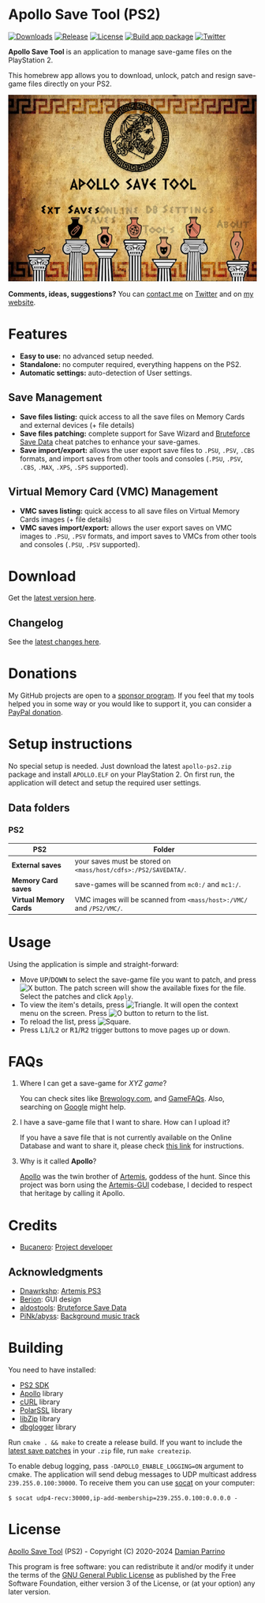 # Apollo Save Tool (PS2)

[![Downloads][img_downloads]][app_downloads] [![Release][img_latest]][app_latest] [![License][img_license]][app_license]
[![Build app package](https://github.com/bucanero/apollo-ps2/actions/workflows/build.yml/badge.svg)](https://github.com/bucanero/apollo-ps2/actions/workflows/build.yml)
[![Twitter](https://img.shields.io/twitter/follow/dparrino?label=Follow)](https://twitter.com/dparrino)

**Apollo Save Tool** is an application to manage save-game files on the PlayStation 2.

This homebrew app allows you to download, unlock, patch and resign save-game files directly on your PS2.

![image](./screenshots/screenshot-main.png)

**Comments, ideas, suggestions?** You can [contact me](https://github.com/bucanero/) on [Twitter](https://twitter.com/dparrino) and on [my website](http://www.bucanero.com.ar/).

# Features

* **Easy to use:** no advanced setup needed.
* **Standalone:** no computer required, everything happens on the PS2.
* **Automatic settings:** auto-detection of User settings.

## Save Management

* **Save files listing:** quick access to all the save files on Memory Cards and external devices (+ file details)
* **Save files patching:** complete support for Save Wizard and [Bruteforce Save Data](https://bruteforcesavedata.forumms.net/) cheat patches to enhance your save-games.
* **Save import/export:** allows the user export save files to `.PSU`, `.PSV`, `.CBS` formats, and import saves from other tools and consoles (`.PSU`, `.PSV`, `.CBS`, `.MAX`, `.XPS`, `.SPS` supported).
<!--
* **Save downloading:** easy access to an Online Database of save-game files to download straight to your PS2.
-->

## Virtual Memory Card (VMC) Management

* **VMC saves listing:** quick access to all save files on Virtual Memory Cards images (+ file details)
* **VMC saves import/export:** allows the user export saves on VMC images to `.PSU`, `.PSV` formats, and import saves to VMCs from other tools and consoles (`.PSU`, `.PSV` supported).

# Download

Get the [latest version here][app_latest].

## Changelog

See the [latest changes here][changelog].

# Donations

My GitHub projects are open to a [sponsor program](https://patreon.com/dparrino). If you feel that my tools helped you in some way or you would like to support it, you can consider a [PayPal donation](https://www.paypal.me/bucanerodev).

# Setup instructions

No special setup is needed. Just download the latest `apollo-ps2.zip` package and install `APOLLO.ELF` on your PlayStation 2.
On first run, the application will detect and setup the required user settings.

## Data folders

### PS2

| PS2 | Folder |
|-----|--------|
| **External saves** | your saves must be stored on `<mass/host/cdfs>:/PS2/SAVEDATA/`. |
| **Memory Card saves** | save-games will be scanned from `mc0:/` and `mc1:/`. |
| **Virtual Memory Cards** | VMC images will be scanned from `<mass/host>:/VMC/` and `/PS2/VMC/`. |

# Usage

Using the application is simple and straight-forward: 

 - Move <kbd>UP</kbd>/<kbd>DOWN</kbd> to select the save-game file you want to patch, and press ![X button](https://github.com/bucanero/pkgi-ps3/raw/master/data/CROSS.png). The patch screen will show the available fixes for the file. Select the patches and click `Apply`.
 - To view the item's details, press ![Triangle](https://github.com/bucanero/pkgi-ps3/raw/master/data/TRIANGLE.png).
It will open the context menu on the screen. Press ![O button](https://github.com/bucanero/pkgi-ps3/raw/master/data/CIRCLE.png) to return to the list.
 - To reload the list, press ![Square](https://github.com/bucanero/pkgi-ps3/raw/master/data/SQUARE.png).
 - Press <kbd>L1</kbd>/<kbd>L2</kbd> or <kbd>R1</kbd>/<kbd>R2</kbd> trigger buttons to move pages up or down.

<!--
# Online Database

The application also provides direct access to the [Apollo online database](https://github.com/bucanero/apollo-saves) of save-game files for PlayStation Portable games.
These usually offer additional features such as completed games that can save you many hours of playing.

The Online Database project aims to [add more save-games](https://github.com/bucanero/apollo-saves/issues/new/choose) shared by the community.
-->

# FAQs

 1. Where I can get a save-game for *XYZ game*?
    
    You can check sites like [Brewology.com](https://ps3.brewology.com/gamesaves/savedgames.php?page=savedgames&system=psp), and [GameFAQs](https://gamefaqs.gamespot.com/psp/). Also, searching on [Google](http://www.google.com) might help.
 1. I have a save-game file that I want to share. How can I upload it?
    
    If you have a save file that is not currently available on the Online Database and want to share it, please check [this link](https://github.com/bucanero/apollo-saves) for instructions.
 1. Why is it called **Apollo**?
    
    [Apollo](https://en.wikipedia.org/wiki/Apollo) was the twin brother of [Artemis](https://en.wikipedia.org/wiki/Artemis), goddess of the hunt. Since this project was born using the [Artemis-GUI](https://github.com/Dnawrkshp/ArtemisPS3/) codebase, I decided to respect that heritage by calling it Apollo.

# Credits

* [Bucanero](http://www.bucanero.com.ar/): [Project developer](https://github.com/bucanero)

## Acknowledgments

* [Dnawrkshp](https://github.com/Dnawrkshp/): [Artemis PS3](https://github.com/Dnawrkshp/ArtemisPS3)
* [Berion](https://www.psx-place.com/members/berion.1431/): GUI design
* [aldostools](https://aldostools.org/): [Bruteforce Save Data](https://bruteforcesavedata.forumms.net/)
* [PiNk/abyss](http://amigascne.org/abyss/pink/index.html): [Background music track](https://github.com/bucanero/apollo-ps2/blob/main/data/inside.ahx)

# Building

You need to have installed:

- [PS2 SDK](https://github.com/ps2dev/)
- [Apollo](https://github.com/bucanero/apollo-lib) library
- [cURL](https://github.com/pspdev/psp-packages/tree/master/curl) library
- [PolarSSL](https://github.com/bucanero/oosdk_libraries/tree/master/polarssl-1.3.9) library
- [libZip](https://github.com/pspdev/psp-packages/tree/master/libzip) library
- [dbglogger](https://github.com/bucanero/dbglogger) library

Run `cmake . && make` to create a release build. If you want to include the [latest save patches](https://github.com/bucanero/apollo-patches) in your `.zip` file, run `make createzip`.

To enable debug logging, pass `-DAPOLLO_ENABLE_LOGGING=ON` argument to cmake. The application will send debug messages to
UDP multicast address `239.255.0.100:30000`. To receive them you can use [socat][] on your computer:

    $ socat udp4-recv:30000,ip-add-membership=239.255.0.100:0.0.0.0 -

# License

[Apollo Save Tool](https://github.com/bucanero/apollo-ps2/) (PS2) - Copyright (C) 2020-2024 [Damian Parrino](https://twitter.com/dparrino)

This program is free software: you can redistribute it and/or modify
it under the terms of the [GNU General Public License][app_license] as published by
the Free Software Foundation, either version 3 of the License, or
(at your option) any later version.

[socat]: http://www.dest-unreach.org/socat/
[app_downloads]: https://github.com/bucanero/apollo-ps2/releases
[app_latest]: https://github.com/bucanero/apollo-ps2/releases/latest
[app_license]: https://github.com/bucanero/apollo-ps2/blob/main/LICENSE
[changelog]: https://github.com/bucanero/apollo-ps2/blob/main/CHANGELOG.md
[img_downloads]: https://img.shields.io/github/downloads/bucanero/apollo-ps2/total.svg?maxAge=3600
[img_latest]: https://img.shields.io/github/release/bucanero/apollo-ps2.svg?maxAge=3600
[img_license]: https://img.shields.io/github/license/bucanero/apollo-ps2.svg?maxAge=2592000

